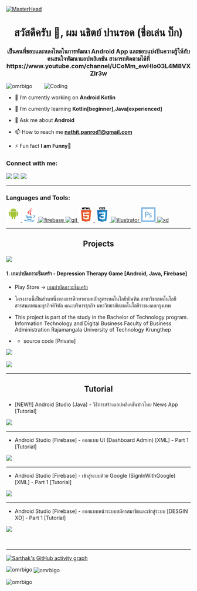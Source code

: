 [![MasterHead](https://1.bp.blogspot.com/-7A4WynwLsMw/XbBpCXG8fHI/AAAAAAAAMt4/uOa1bpLskYgrwGbllhSu2SDj_Mig8SXJQCLcBGAsYHQ/s1600/2000_600px.gif)](https://rishavchanda.io)
<h1 align="center">สวัสดีครับ 👋, ผม นธิตย์ ปานรอด (ชื่อเล่น บิ๊ก)</h1>
<h3 align="center">เป็นคนที่ชอบและหลงไหลในการพัฒนา Android App และชอบแบ่งปันความรู้ให้กับคนสนใจพัฒนาแอปพลิเคชัน สามารถติดตามได้ที่ https://www.youtube.com/channel/UCoMm_ewHIo03L4M8VXZlr3w </h3>

<img align="right" alt="Coding" width="400" src="https://cdn.dribbble.com/users/1162077/screenshots/3848914/programmer.gif">

<p align="left"> <img src="https://komarev.com/ghpvc/?username=omrbigo&label=Profile%20views&color=0e75b6&style=flat" alt="omrbigo" /> </p>

- 🔭 I’m currently working on **Android Kotlin**

- 🌱 I’m currently learning **Kotlin[beginner],Java[experienced]**

- 💬 Ask me about **Android**

- 📫 How to reach me **nathit.panrod1@gmail.com**

- ⚡ Fun fact **I am Funny🤣**

### Connect with me:
<a>[<img src="https://img.shields.io/badge/facebook-%231877F2.svg?&style=for-the-badge&logo=facebook&logoColor=white">](https://web.facebook.com/nathit.big)</a> 
<a>[<img src="https://img.shields.io/badge/youtube-%23E4405F.svg?&style=for-the-badge&logo=instagram&logoColor=white">](https://www.youtube.com/channel/UCoMm_ewHIo03L4M8VXZlr3w)</a>
<a>[<img src="https://img.shields.io/badge/facebook-fanpage-%231877F2.svg?&style=for-the-badge&logo=facebook fanpage&logoColor=white">](https://web.facebook.com/NathitChannel)</a> 

---

<h3 align="left">Languages and Tools:</h3>
<p align="left"> <a href="https://developer.android.com" target="_blank" rel="noreferrer"> <img src="https://raw.githubusercontent.com/devicons/devicon/master/icons/android/android-original-wordmark.svg" alt="android" width="40" height="40"/> </a> <a href="https://www.java.com" target="_blank" rel="noreferrer"> <img src="https://raw.githubusercontent.com/devicons/devicon/master/icons/java/java-original.svg" alt="java" width="40" height="40"/> </a> <a href="https://firebase.google.com/" target="_blank" rel="noreferrer"> <img src="https://www.vectorlogo.zone/logos/firebase/firebase-icon.svg" alt="firebase" width="40" height="40"/> </a> <a href="https://git-scm.com/" target="_blank" rel="noreferrer"> <img src="https://www.vectorlogo.zone/logos/git-scm/git-scm-icon.svg" alt="git" width="40" height="40"/> </a> <a href="https://www.w3.org/html/" target="_blank" rel="noreferrer"> <img src="https://raw.githubusercontent.com/devicons/devicon/master/icons/html5/html5-original-wordmark.svg" alt="html5" width="40" height="40"/> </a> <a href="https://www.w3schools.com/css/" target="_blank" rel="noreferrer"> <img src="https://raw.githubusercontent.com/devicons/devicon/master/icons/css3/css3-original-wordmark.svg" alt="css3" width="40" height="40"/> </a> <a href="https://www.adobe.com/in/products/illustrator.html" target="_blank" rel="noreferrer"> <img src="https://www.vectorlogo.zone/logos/adobe_illustrator/adobe_illustrator-icon.svg" alt="illustrator" width="40" height="40"/> </a> </a> <a href="https://www.photoshop.com/en" target="_blank" rel="noreferrer"> <img src="https://raw.githubusercontent.com/devicons/devicon/master/icons/photoshop/photoshop-line.svg" alt="photoshop" width="40" height="40"/> </a> <a href="https://www.adobe.com/products/xd.html" target="_blank" rel="noreferrer"> <img src="https://cdn.worldvectorlogo.com/logos/adobe-xd.svg" alt="xd" width="40" height="40"/> </a> </p>

---

## <p align="center">Projects</p>

[<img src="https://play-lh.googleusercontent.com/XaAwRv6Duf9VR8YqaImypQu6SfVi5-HlRxnDGSyvQPzwfm-c-2DGu-iu2nMiOVbuqjY=s180-rw">]()
#### 1. เกมบำบัดภาวะซึมเศร้า - Depression Therapy Game [Android, Java, Firebase]
* Play Store -> [เกมบำบัดภาวะซึมเศร้า](https://play.google.com/store/apps/details?id=com.depressiontherapygame)
* โครงงานนี้เป็นส่วนหนึ่งของการศึกษาตามหลักสูตรเทคโนโลยีบัณฑิต สาขาวิชาเทคโนโลยีสารสนเทศและธุรกิจดิจิทัล คณะบริหารธุรกิจ มหาวิทยาลัยเทคโนโลยีราชมงคลกรุงเทพ
* This project is part of the study in the Bachelor of Technology program.
Information Technology and Digital Business Faculty of Business Administration
Rajamangala University of Technology Krungthep

* - source code [Private] 

[<img src="https://www.img.in.th/images/39a4720320ed1ce452f2fb80a38aa9fd.jpg">](https://www.youtube.com/channel/UCoMm_ewHIo03L4M8VXZlr3w)

[<img src="https://www.img.in.th/images/4dcf741ac3236aff9575612f2309cd35.jpg">](https://www.youtube.com/channel/UCoMm_ewHIo03L4M8VXZlr3w)
<br>

---

## <p align="center">Tutorial</p>

* [NEW!!] Android Studio (Java) - วิธีการสร้างแอปพลิเคชันข่าวไทย News App [Tutorial]

[<img src="https://www.img.in.th/images/15a5a7504fd5a3795debe0d59a7f47fa.jpg">](https://youtu.be/tifCpoBvffM)

---

* Android Studio [Firebase] - ออกแบบ UI (Dashboard Admin) [XML] - Part 1 [Tutorial]

[<img src="https://www.img.in.th/images/87b3b5b5c56746df4423b26e6c58b85e.jpg">](https://youtu.be/UjWdFvOW2Lw)

---

* Android Studio [Firebase] - เข้าสู่ระบบด้วย Google (SignInWithGoogle) [XML] - Part 1 [Tutorial] 

[<img src="https://www.img.in.th/images/8cac25cbe7e5fa0fcd8d9d46813c5965.jpg">](https://youtu.be/n5xjO8VWCGQ)

---

* Android Studio [Firebase] - ออกแบบหน้าระบบสมัครสมาชิกและเข้าสู่ระบบ [DESGIN XD] - Part 1 [Tutorial]

[<img src="https://www.img.in.th/images/4430aecc575b7d927daab46a6c12ec33.jpg">](https://youtu.be/n5xjO8VWCGQ)

<br>

---

[![Sarthak's GitHub activity graph](https://activity-graph.herokuapp.com/graph?username=omrbigo&&theme=xcode)](https://github.com/oMrBIGo)

<p><img align="left" src="https://github-readme-stats.vercel.app/api/top-langs?username=omrbigo&show_icons=true&locale=en&layout=compact&theme=tokyonight" alt="omrbigo" /></p>

<p>&nbsp;<img align="center" src="https://github-readme-stats.vercel.app/api?username=omrbigo&show_icons=true&locale=en&theme=tokyonight" alt="omrbigo" /></p>

<p><img align="center" src="https://github-readme-streak-stats.herokuapp.com/?user=omrbigo&&theme=tokyonight" alt="omrbigo" /></p>
